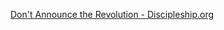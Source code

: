 
[Don't Announce the Revolution - Discipleship.org](https://discipleship.org/blog/dont-announce-the-revolution/)
